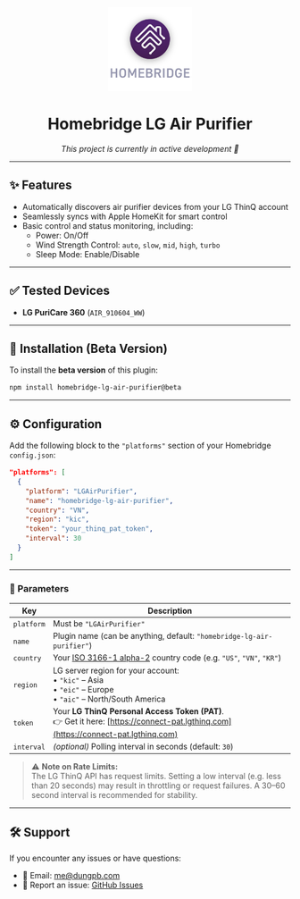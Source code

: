 <p align="center">
  <img src="https://github.com/homebridge/branding/raw/latest/logos/homebridge-wordmark-logo-vertical.png" width="150">
</p>

<h1 align="center">Homebridge LG Air Purifier</h1>

<p align="center"><em>This project is currently in active development 🚧</em></p>

---

## ✨ Features

- Automatically discovers air purifier devices from your LG ThinQ account
- Seamlessly syncs with Apple HomeKit for smart control
- Basic control and status monitoring, including:
  - Power: On/Off
  - Wind Strength Control: `auto`, `slow`, `mid`, `high`, `turbo`
  - Sleep Mode: Enable/Disable

---

## ✅ Tested Devices

- **LG PuriCare 360** (`AIR_910604_WW`)

---

## 🚀 Installation (Beta Version)

To install the **beta version** of this plugin:

```bash
npm install homebridge-lg-air-purifier@beta
```

---

## ⚙️ Configuration

Add the following block to the `"platforms"` section of your Homebridge `config.json`:

```json
"platforms": [
  {
    "platform": "LGAirPurifier",
    "name": "homebridge-lg-air-purifier",
    "country": "VN",
    "region": "kic",
    "token": "your_thinq_pat_token",
    "interval": 30
  }
]
```

---

### 🔑 Parameters

| Key       | Description |
|-----------|-------------|
| `platform` | Must be `"LGAirPurifier"` |
| `name`     | Plugin name (can be anything, default: `"homebridge-lg-air-purifier"`) |
| `country`  | Your [ISO 3166-1 alpha-2](https://en.wikipedia.org/wiki/ISO_3166-1_alpha-2) country code (e.g. `"US"`, `"VN"`, `"KR"`) |
| `region`   | LG server region for your account:<br>• `"kic"` – Asia<br>• `"eic"` – Europe<br>• `"aic"` – North/South America |
| `token`    | Your **LG ThinQ Personal Access Token (PAT)**. <br>👉 Get it here: [https://connect-pat.lgthinq.com](https://connect-pat.lgthinq.com) |
| `interval` | *(optional)* Polling interval in seconds (default: `30`) |

> ⚠️ **Note on Rate Limits:**  
> The LG ThinQ API has request limits. Setting a low interval (e.g. less than 20 seconds) may result in throttling or request failures. A 30–60 second interval is recommended for stability.

---

## 🛠️ Support

If you encounter any issues or have questions:

- 📧 Email: [me@dungpb.com](mailto:me@dungpb.com)
- 🐛 Report an issue: [GitHub Issues](https://github.com/badungphan99/lg-air-purifier/issues)